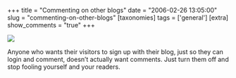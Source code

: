 +++
title = "Commenting on other blogs"
date = "2006-02-26 13:05:00"
slug = "commenting-on-other-blogs"
[taxonomies]
tags = ['general']
[extra]
show_comments = "true"
+++

[![](http://static.flickr.com/41/104613914_ba3c398059_o.png)](http://www.flickr.com/photos/pip/104613914/ "leave a reply, by pip")

Anyone who wants their visitors to sign up with their blog, just so they can login and comment, doesn’t actually want comments. Just turn them off and stop fooling yourself and your readers.
